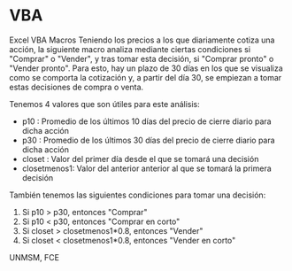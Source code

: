 # VBA
Excel VBA Macros
Teniendo los precios a los que diariamente cotiza una acción, la siguiente macro analiza mediante ciertas condiciones si "Comprar" o "Vender", y tras tomar esta decisión, si "Comprar pronto" o "Vender pronto". Para esto, hay un plazo de 30 días en los que se visualiza como se comporta la cotización y, a partir del día 30, se empiezan a tomar estas decisiones de compra o venta.

Tenemos 4 valores que son útiles para este análisis:
- p10 : Promedio de los últimos 10 días del precio de cierre diario para dicha acción
- p30 : Promedio de los últimos 30 días del precio de cierre diario para dicha acción
- closet : Valor del primer día desde el que se tomará una decisión
- closetmenos1: Valor del anterior anterior al que se tomará la primera decisión

También tenemos las siguientes condiciones para tomar una decisión:
1. Si p10 > p30, entonces "Comprar"
2. Si p10 < p30, entonces "Comprar en corto"
3. Si closet > closetmenos1*0.8, entonces "Vender"
4. Si closet < closetmenos1*0.8, entonces "Vender en corto"

UNMSM, FCE

